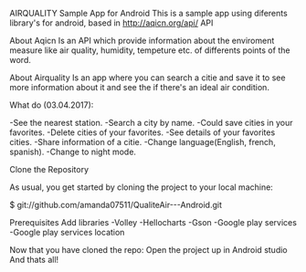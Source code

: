 AIRQUALITY 
Sample App for Android
This is a sample app using diferents library's for android, based in http://aqicn.org/api/ API

About Aqicn
Is an API which provide information about the enviroment measure like air quality, humidity, tempeture etc. of differents points of the word.

About Airquality
Is an app where you can search a citie and save it to see more information about it and see the if there's an ideal air condition.

What do (03.04.2017):

-See the nearest station.
-Search a city by name.
-Could save cities in your favorites.
-Delete cities of your favorites.
-See details of your favorites cities.
-Share information of a citie.
-Change language(English, french, spanish).
-Change to night mode.


Clone the Repository

As usual, you get started by cloning the project to your local machine:

$ git://github.com/amanda07511/QualiteAir---Android.git

Prerequisites
Add libraries
-Volley
-Hellocharts
-Gson
-Google play services
-Google play services location


Now that you have cloned the repo:
Open the project up in Android studio
And thats all!
